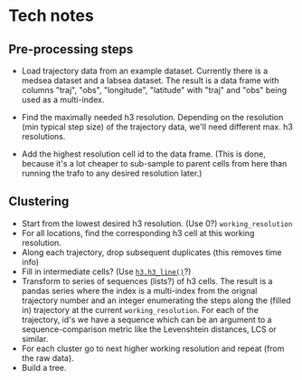 # Tech notes

## Pre-processing steps

- Load trajectory data from an example dataset. Currently there is a medsea dataset and a labsea dataset. The result is a data frame with columns "traj", "obs", "longitude", "latitude" with "traj" and "obs" being used as a multi-index.

- Find the maximally needed h3 resolution. Depending on the resolution (min typical step size) of the trajectory data, we'll need different max. h3 resolutions.

- Add the highest resolution cell id to the data frame.  (This is done, because it's a lot cheaper to sub-sample to parent cells from here than running the trafo to any desired resolution later.)

## Clustering

- Start from the lowest desired h3 resolution. (Use 0?) `working_resolution`
- For all locations, find the corresponding h3 cell at this working resolution.
- Along each trajectory, drop subsequent duplicates (this removes time info)
- Fill in intermediate cells? (Use [`h3.h3_line()`](https://uber.github.io/h3-py/api_reference.html#h3.h3_line)?)
- Transform to series of sequences (lists?) of h3 cells. The result is a pandas series where the index is a multi-index from the orignal trajectory number and an integer enumerating the steps along the (filled in) trajectory at the current `working_resolution`. For each of the trajectory, id's we have a sequence which can be an argument to a sequence-comparison metric like the Levenshtein distances, LCS or similar.
- For each cluster go to next higher working resolution and repeat (from the raw data).
- Build a tree.
